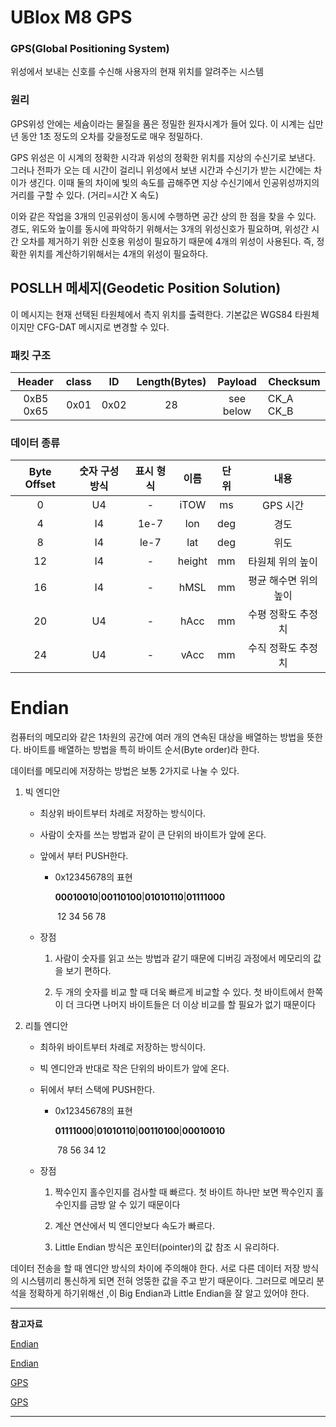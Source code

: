 # UBlox M8 GPS

 ###  GPS(Global Positioning System)

 위성에서 보내는 신호를 수신해 사용자의 현재 위치를 알려주는 시스템

### 원리
 GPS위성 안에는 세슘이라는 물질을 품은 정밀한 원자시계가 들어 있다. 이 시계는 십만 년 동안 1초 정도의 오차를 갖을정도로 매우 정밀하다.

GPS 위성은 이 시계의 정확한 시각과 위성의 정확한 위치를 지상의 수신기로 보낸다. 그러나 전파가 오는 데 시간이 걸리니 위성에서 보낸 시간과 수신기가 받는 시간에는 차이가 생긴다. 이때 둘의 차이에 빛의 속도를 곱해주면 지상 수신기에서 인공위성까지의 거리를 구할 수 있다. (거리=시간 X 속도)

이와 같은 작업을 3개의 인공위성이 동시에 수행하면 공간 상의 한 점을 찾을 수 있다. 경도, 위도와 높이를 동시에 파악하기 위해서는 3개의 위성신호가 필요하며, 위성간 시간 오차를 제거하기 위한 신호용 위성이 필요하기 때문에 4개의 위성이 사용된다. 즉, 정확한 위치를 계산하기위해서는 4개의 위성이 필요하다. 



## POSLLH 메세지(Geodetic Position Solution)

 이 메시지는 현재 선택된 타원체에서 측지 위치를 출력한다. 기본값은 WGS84 타원체이지만 CFG-DAT 메시지로 변경할 수 있다.

 ### 패킷 구조

|  Header   | class |  ID  | Length(Bytes) |  Payload  | Checksum  |
| :-------: | :---: | :--: | :-----------: | :-------: | --------- |
| 0xB5 0x65 | 0x01  | 0x02 |      28       | see below | CK_A CK_B |



### 데이터 종류

| Byte Offset | 숫자 구성방식 | 표시 형식 |  이름  | 단위 |         내용          |
| :---------: | :-----------: | :-------: | :----: | :--: | :-------------------: |
|      0      |      U4       |     -     |  iTOW  |  ms  |       GPS 시간        |
|      4      |      I4       |   1e-7    |  lon   | deg  |         경도          |
|      8      |      I4       |   le-7    |  lat   | deg  |         위도          |
|     12      |      I4       |     -     | height |  mm  |   타원체 위의 높이    |
|     16      |      I4       |     -     |  hMSL  |  mm  | 평균 해수면 위의 높이 |
|     20      |      U4       |     -     |  hAcc  |  mm  |  수평 정확도 추정치   |
|     24      |      U4       |     -     |  vAcc  |  mm  |  수직 정확도 추정치   |



# Endian

  컴퓨터의 메모리와 같은 1차원의 공간에 여러 개의 연속된 대상을 배열하는 방법을 뜻한다. 바이트를 배열하는 방법을 특히 바이트 순서(Byte order)라 한다.

데이터를 메모리에 저장하는 방법은 보통 2가지로 나눌 수 있다.

1. 빅 엔디안

   * 최상위 바이트부터 차례로 저장하는 방식이다.

   * 사람이 숫자를 쓰는 방법과 같이 큰 단위의 바이트가 앞에 온다.

   * 앞에서 부터 PUSH한다.

     * 0x12345678의 표현

       **00010010**|**00110100**|**01010110**|**01111000**

       ​      12                  34               56               78

   * 장점

     1. 사람이 숫자를 읽고 쓰는 방법과 같기 때문에 디버깅 과정에서 메모리의 값을 보기 편하다.

     2. 두 개의 숫자를 비교 할 때 더욱 빠르게 비교할 수 있다.  첫 바이트에서 한쪽이 더 크다면 나머지 바이트들은 더 이상 비교를 할 필요가 없기 때문이다 

1. 리틀 엔디안

   * 최하위 바이트부터 차례로 저장하는 방식이다.

   * 빅 엔디안과 반대로 작은 단위의 바이트가 앞에 온다.

   * 뒤에서 부터 스택에 PUSH한다.

     * 0x12345678의 표현

       **01111000**|**01010110**|**00110100**|**00010010**

       ​	78		   56                34                12


   * 장점

     1.  짝수인지 홀수인지를 검사할 때 빠르다. 첫 바이트 하나만 보면 짝수인지 홀수인지를 금방 알 수 있기 때문이다

     2. 계산 연산에서 빅 엔디안보다 속도가 빠르다.
     3.  Little Endian 방식은 포인터(pointer)의 값 참조 시 유리하다.

데이터 전송을 할 때 엔디안 방식의 차이에 주의해야 한다. 서로 다른 데이터 저장 방식의 시스템끼리 통신하게 되면 전혀 엉뚱한 값을 주고 받기 때문이다. 그러므로 메모리 분석을 정확하게 하기위해선 ,이 Big Endian과 Little Endian을 잘 알고 있어야 한다.

----

**참고자료**

[Endian](https://www.youtube.com/watch?v=qGN4LBomxFQ)

[Endian](https://ko.wikipedia.org/wiki/%EC%97%94%EB%94%94%EC%96%B8)

[GPS](http://blog.lgdisplay.com/2016/06/gps/)

[GPS](http://ktechno.co.kr/techgisa/gps9908/gps02.html)

***

